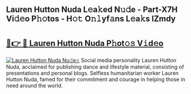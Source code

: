 ## Lauren Hutton Nuda L𝚎a𝚔ed N𝚞𝚍e - Part-X7H Vi𝚍𝚎o P𝚑𝚘tos - H𝚘𝚝 O𝚗𝚕yf𝚊ns L𝚎a𝚔s lZmdy

# <h2><a href="http://kf4g3h.oniu.top/?m=Lauren+Hutton+Nuda">🔗👉 🔴 Lauren Hutton Nuda P𝚑ot𝚘𝚜 V𝚒d𝚎o</a></h2>

[![Lauren Hutton Nuda Nu𝚍e𝚜](https://i.imgur.com/0qMVB7G.gif)](http://kf4g3h.oniu.top/?m=Lauren+Hutton+Nuda)
Social media personality Lauren Hutton Nuda, acclaimed for publishing dance and lifestyle material, consisting of presentations and personal blogs. Selfless humanitarian worker Lauren Hutton Nuda, famed for their commitment and courage in helping those in need around the world.  
